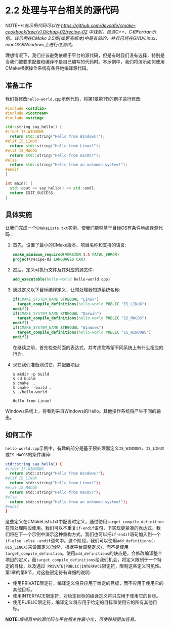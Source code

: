 # 2.2 处理与平台相关的源代码

NOTE**:*此示例代码可以在 https://github.com/devcafe/cmake-cookbook/tree/v1.0/chap-02/recipe-02 中找到，包含C++、C和Fortran示例。该示例在CMake 3.5版(或更高版本)中是有效的，并且已经在GNU/Linux、macOS和Windows上进行过测试。*

理想情况下，我们应该避免依赖于平台的源代码，但是有时我们没有选择，特别是当我们被要求配置和编译不是自己编写的代码时。本示例中，我们将演示如何使用CMake根据操作系统有条件地编译源代码。

## 准备工作

我们将修改`hello-world.cpp`示例代码，将第1章第1节的例子进行修改:

```c++
#include <cstdlib>
#include <iostream>
#include <string>

std::string say_hello() {
#ifdef IS_WINDOWS
  return std::string("Hello from Windows!");
#elif IS_LINUX
  return std::string("Hello from Linux!");
#elif IS_MACOS
  return std::string("Hello from macOS!");
#else
  return std::string("Hello from an unknown system!");
#endif
}

int main() {
  std::cout << say_hello() << std::endl;
  return EXIT_SUCCESS;
}
```

## 具体实施

让我们完成一个`CMakeLists.txt`实例，使我们能够基于目标OS有条件地编译源代码：

1. 首先，设置了最小的CMake版本、项目名称和支持的语言:

   ```cmake
   cmake_minimum_required(VERSION 3.5 FATAL_ERROR)
   project(recipe-02 LANGUAGES CXX)
   ```

2. 然后，定义可执行文件及其对应的源文件:

   ```cmake
   add_executable(hello-world hello-world.cpp)
   ```

3. 通过定义以下目标编译定义，让预处理器知道系统名称:

   ```cmake
   if(CMAKE_SYSTEM_NAME STREQUAL "Linux")
     target_compile_definitions(hello-world PUBLIC "IS_LINUX")
   endif()
   if(CMAKE_SYSTEM_NAME STREQUAL "Darwin")
     target_compile_definitions(hello-world PUBLIC "IS_MACOS")
   endif()
   if(CMAKE_SYSTEM_NAME STREQUAL "Windows")
     target_compile_definitions(hello-world PUBLIC "IS_WINDOWS")
   endif()
   ```

   在继续之前，首先检查前面的表达式，并考虑您希望不同系统上有什么相应的行为。

4. 现在我们准备测试它，并配置项目:

   ```shell
   $ mkdir -p build
   $ cd build
   $ cmake ..
   $ cmake --build .
   $ ./hello-world
   
   Hello from Linux!
   ```

Windows系统上，将看到来自Windows的Hello。其他操作系统将产生不同的输出。

## 如何工作

`hello-world.cpp`示例中，有趣的部分是基于预处理器定义`IS_WINDOWS`、`IS_LINUX`或`IS_MACOS`的条件编译:

```cmake
std::string say_hello() {
#ifdef IS_WINDOWS
  return std::string("Hello from Windows!");
#elif IS_LINUX
  return std::string("Hello from Linux!");
#elif IS_MACOS
  return std::string("Hello from macOS!");
#else
  return std::string("Hello from an unknown system!");
#endif
}
```

这些定义在CMakeLists.txt中配置时定义，通过使用`target_compile_definition`在预处理阶段使用。我们可以不重复`if-endif`语句，下实现更紧凑的表达式，我们将在下一个示例中演示这种重构方式。我们也可以把`if-endif`语句加入到一个`if-else -else -endif`语句中。这个阶段，我们可以使用`add_definitions(-DIS_LINUX)`来设置定义(当然，根据平台调整定义)，而不是使用`target_compile_definition`。使用`add_definitions`的缺点是，会修改编译整个项目的定义，而`target_compile_definitions`给我们机会，将定义限制于一个特定的目标，以及通过`  PRIVATE|PUBLIC|INTERFACE `限定符，限制这些定义可见性。第1章的第8节，对这些限定符有详细的说明:

- 使用PRIVATE限定符，编译定义将只应用于给定的目标，而不应用于使用它的其他目标。
- 使用INTERFACE限定符，对给定目标的编译定义将只应用于使用它的目标。
- 使用PUBLIC限定符，编译定义将应用于给定的目标和使用它的所有其他目标。

**NOTE**:*将项目中的源代码与平台相关性最小化，可使移植更加容易。*